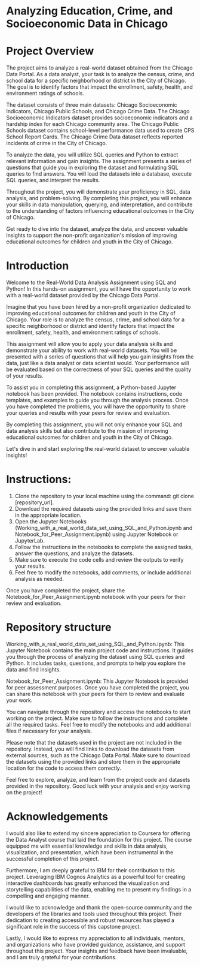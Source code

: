 # Analyzing Education, Crime, and Socioeconomic Data in Chicago
# Project Overview
The project aims to analyze a real-world dataset obtained from the Chicago Data Portal. As a data analyst, your task is to analyze the census, crime, and school data for a specific neighborhood or district in the City of Chicago. The goal is to identify factors that impact the enrollment, safety, health, and environment ratings of schools.

The dataset consists of three main datasets: Chicago Socioeconomic Indicators, Chicago Public Schools, and Chicago Crime Data. The Chicago Socioeconomic Indicators dataset provides socioeconomic indicators and a hardship index for each Chicago community area. The Chicago Public Schools dataset contains school-level performance data used to create CPS School Report Cards. The Chicago Crime Data dataset reflects reported incidents of crime in the City of Chicago.

To analyze the data, you will utilize SQL queries and Python to extract relevant information and gain insights. The assignment presents a series of questions that guide you in exploring the dataset and formulating SQL queries to find answers. You will load the datasets into a database, execute SQL queries, and interpret the results.

Throughout the project, you will demonstrate your proficiency in SQL, data analysis, and problem-solving. By completing this project, you will enhance your skills in data manipulation, querying, and interpretation, and contribute to the understanding of factors influencing educational outcomes in the City of Chicago.

Get ready to dive into the dataset, analyze the data, and uncover valuable insights to support the non-profit organization's mission of improving educational outcomes for children and youth in the City of Chicago.

# Introduction
Welcome to the Real-World Data Analysis Assignment using SQL and Python! In this hands-on assignment, you will have the opportunity to work with a real-world dataset provided by the Chicago Data Portal.

Imagine that you have been hired by a non-profit organization dedicated to improving educational outcomes for children and youth in the City of Chicago. Your role is to analyze the census, crime, and school data for a specific neighborhood or district and identify factors that impact the enrollment, safety, health, and environment ratings of schools.

This assignment will allow you to apply your data analysis skills and demonstrate your ability to work with real-world datasets. You will be presented with a series of questions that will help you gain insights from the data, just like a data analyst or data scientist would. Your performance will be evaluated based on the correctness of your SQL queries and the quality of your results.

To assist you in completing this assignment, a Python-based Jupyter notebook has been provided. The notebook contains instructions, code templates, and examples to guide you through the analysis process. Once you have completed the problems, you will have the opportunity to share your queries and results with your peers for review and evaluation.

By completing this assignment, you will not only enhance your SQL and data analysis skills but also contribute to the mission of improving educational outcomes for children and youth in the City of Chicago.

Let's dive in and start exploring the real-world dataset to uncover valuable insights!

# Instructions:

1. Clone the repository to your local machine using the command: git clone [repository_url].
2. Download the required datasets using the provided links and save them in the appropriate location.
3. Open the Jupyter Notebooks (Working_with_a_real_world_data_set_using_SQL_and_Python.ipynb and Notebook_for_Peer_Assignment.ipynb) using Jupyter Notebook or JupyterLab.
4. Follow the instructions in the notebooks to complete the assigned tasks, answer the questions, and analyze the datasets.
5. Make sure to execute the code cells and review the outputs to verify your results.
6. Feel free to modify the notebooks, add comments, or include additional analysis as needed.

Once you have completed the project, share the Notebook_for_Peer_Assignment.ipynb notebook with your peers for their review and evaluation.
# Repository structure

Working_with_a_real_world_data_set_using_SQL_and_Python.ipynb: This Jupyter Notebook contains the main project code and instructions. It guides you through the process of analyzing the dataset using SQL queries and Python. It includes tasks, questions, and prompts to help you explore the data and find insights.

Notebook_for_Peer_Assignment.ipynb: This Jupyter Notebook is provided for peer assessment purposes. Once you have completed the project, you can share this notebook with your peers for them to review and evaluate your work.

You can navigate through the repository and access the notebooks to start working on the project. Make sure to follow the instructions and complete all the required tasks. Feel free to modify the notebooks and add additional files if necessary for your analysis.

Please note that the datasets used in the project are not included in the repository. Instead, you will find links to download the datasets from external sources, such as the Chicago Data Portal. Make sure to download the datasets using the provided links and store them in the appropriate location for the code to access them correctly.

Feel free to explore, analyze, and learn from the project code and datasets provided in the repository. Good luck with your analysis and enjoy working on the project!

# Acknowledgements
I would also like to extend my sincere appreciation to Coursera for offering the Data Analyst course that laid the foundation for this project. The course equipped me with essential knowledge and skills in data analysis, visualization, and presentation, which have been instrumental in the successful completion of this project.

Furthermore, I am deeply grateful to IBM for their contribution to this project. Leveraging IBM Cognos Analytics as a powerful tool for creating interactive dashboards has greatly enhanced the visualization and storytelling capabilities of the data, enabling me to present my findings in a compelling and engaging manner.

I would like to acknowledge and thank the open-source community and the developers of the libraries and tools used throughout this project. Their dedication to creating accessible and robust resources has played a significant role in the success of this capstone project.

Lastly, I would like to express my appreciation to all individuals, mentors, and organizations who have provided guidance, assistance, and support throughout this project. Your insights and feedback have been invaluable, and I am truly grateful for your contributions.
